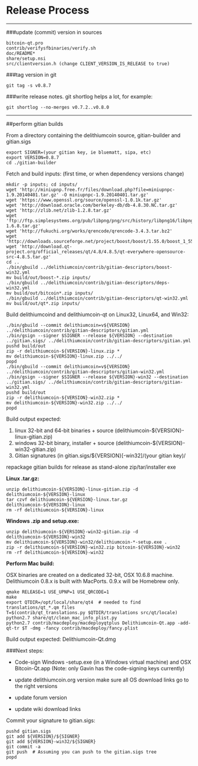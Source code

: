 Release Process
====================

* * *

###update (commit) version in sources


	bitcoin-qt.pro
	contrib/verifysfbinaries/verify.sh
	doc/README*
	share/setup.nsi
	src/clientversion.h (change CLIENT_VERSION_IS_RELEASE to true)

###tag version in git

	git tag -s v0.8.7

###write release notes. git shortlog helps a lot, for example:

	git shortlog --no-merges v0.7.2..v0.8.0

* * *

##perform gitian builds

 From a directory containing the delithiumcoin source, gitian-builder and gitian.sigs
  
	export SIGNER=(your gitian key, ie bluematt, sipa, etc)
	export VERSION=0.8.7
	cd ./gitian-builder

 Fetch and build inputs: (first time, or when dependency versions change)

	mkdir -p inputs; cd inputs/
	wget 'http://miniupnp.free.fr/files/download.php?file=miniupnpc-1.9.20140401.tar.gz' -O miniupnpc-1.9.20140401.tar.gz'
	wget 'https://www.openssl.org/source/openssl-1.0.1k.tar.gz'
	wget 'http://download.oracle.com/berkeley-db/db-4.8.30.NC.tar.gz'
	wget 'http://zlib.net/zlib-1.2.8.tar.gz'
	wget 'ftp://ftp.simplesystems.org/pub/libpng/png/src/history/libpng16/libpng-1.6.8.tar.gz'
	wget 'http://fukuchi.org/works/qrencode/qrencode-3.4.3.tar.bz2'
	wget 'http://downloads.sourceforge.net/project/boost/boost/1.55.0/boost_1_55_0.tar.bz2'
	wget 'http://download.qt-project.org/official_releases/qt/4.8/4.8.5/qt-everywhere-opensource-src-4.8.5.tar.gz'
	cd ..
	./bin/gbuild ../delithiumcoin/contrib/gitian-descriptors/boost-win32.yml
	mv build/out/boost-*.zip inputs/
	./bin/gbuild ../delithiumcoin/contrib/gitian-descriptors/deps-win32.yml
	mv build/out/bitcoin*.zip inputs/
	./bin/gbuild ../delithiumcoin/contrib/gitian-descriptors/qt-win32.yml
	mv build/out/qt*.zip inputs/

 Build delithiumcoind and delithiumcoin-qt on Linux32, Linux64, and Win32:
  
	./bin/gbuild --commit delithiumcoin=v${VERSION} ../delithiumcoin/contrib/gitian-descriptors/gitian.yml
	./bin/gsign --signer $SIGNER --release ${VERSION} --destination ../gitian.sigs/ ../delithiumcoin/contrib/gitian-descriptors/gitian.yml
	pushd build/out
	zip -r delithiumcoin-${VERSION}-linux.zip *
	mv delithiumcoin-${VERSION}-linux.zip ../../
	popd
	./bin/gbuild --commit delithiumcoin=v${VERSION} ../delithiumcoin/contrib/gitian-descriptors/gitian-win32.yml
	./bin/gsign --signer $SIGNER --release ${VERSION}-win32 --destination ../gitian.sigs/ ../delithiumcoin/contrib/gitian-descriptors/gitian-win32.yml
	pushd build/out
	zip -r delithiumcoin-${VERSION}-win32.zip *
	mv delithiumcoin-${VERSION}-win32.zip ../../
	popd

  Build output expected:

  1. linux 32-bit and 64-bit binaries + source (delithiumcoin-${VERSION}-linux-gitian.zip)
  2. windows 32-bit binary, installer + source (delithiumcoin-${VERSION}-win32-gitian.zip)
  3. Gitian signatures (in gitian.sigs/${VERSION}[-win32]/(your gitian key)/

repackage gitian builds for release as stand-alone zip/tar/installer exe

**Linux .tar.gz:**

	unzip delithiumcoin-${VERSION}-linux-gitian.zip -d delithiumcoin-${VERSION}-linux
	tar czvf delithiumcoin-${VERSION}-linux.tar.gz delithiumcoin-${VERSION}-linux
	rm -rf delithiumcoin-${VERSION}-linux

**Windows .zip and setup.exe:**

	unzip delithiumcoin-${VERSION}-win32-gitian.zip -d delithiumcoin-${VERSION}-win32
	mv delithiumcoin-${VERSION}-win32/delithiumcoin-*-setup.exe .
	zip -r delithiumcoin-${VERSION}-win32.zip bitcoin-${VERSION}-win32
	rm -rf delithiumcoin-${VERSION}-win32

**Perform Mac build:**

  OSX binaries are created on a dedicated 32-bit, OSX 10.6.8 machine.
  Delithiumcoin 0.8.x is built with MacPorts.  0.9.x will be Homebrew only.

	qmake RELEASE=1 USE_UPNP=1 USE_QRCODE=1
	make
	export QTDIR=/opt/local/share/qt4  # needed to find translations/qt_*.qm files
	T=$(contrib/qt_translations.py $QTDIR/translations src/qt/locale)
	python2.7 share/qt/clean_mac_info_plist.py
	python2.7 contrib/macdeploy/macdeployqtplus Delithiumcoin-Qt.app -add-qt-tr $T -dmg -fancy contrib/macdeploy/fancy.plist

 Build output expected: Delithiumcoin-Qt.dmg

###Next steps:

* Code-sign Windows -setup.exe (in a Windows virtual machine) and
  OSX Bitcoin-Qt.app (Note: only Gavin has the code-signing keys currently)

* update delithiumcoin.org version
  make sure all OS download links go to the right versions

* update forum version

* update wiki download links

Commit your signature to gitian.sigs:

	pushd gitian.sigs
	git add ${VERSION}/${SIGNER}
	git add ${VERSION}-win32/${SIGNER}
	git commit -a
	git push  # Assuming you can push to the gitian.sigs tree
	popd

